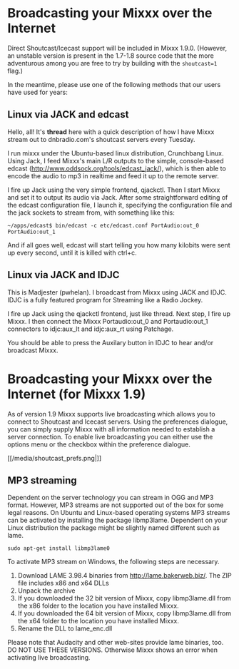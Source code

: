 # Broadcasting your Mixxx over the Internet

Direct Shoutcast/Icecast support will be included in Mixxx 1.9.0.
(However, an unstable version is present in the 1.7-1.8 source code that
the more adventurous among you are free to try by building with the
`shoutcast=1` flag.)

In the meantime, please use one of the following methods that our users
have used for years:

## Linux via JACK and edcast

Hello, all\! It's **thread** here with a quick description of how I have
Mixxx stream out to dnbradio.com's shoutcast servers every Tuesday.

I run mixxx under the Ubuntu-based linux distribution, Crunchbang Linux.
Using Jack, I feed Mixxx's main L/R outputs to the simple, console-based
edcast (<http://www.oddsock.org/tools/edcast_jack/>), which is then able
to encode the audio to mp3 in realtime and feed it up to the remote
server.

I fire up Jack using the very simple frontend, qjackctl. Then I start
Mixxx and set it to output its audio via Jack. After some
straightforward editing of the edcast configuration file, I launch it,
specifying the configuration file and the jack sockets to stream from,
with something like this:

`~/apps/edcast$ bin/edcast -c etc/edcast.conf PortAudio:out_0
PortAudio:out_1`

And if all goes well, edcast will start telling you how many kilobits
were sent up every second, until it is killed with ctrl+c.

## Linux via JACK and IDJC

This is Madjester (pwhelan). I broadcast from Mixxx using JACK and IDJC.
IDJC is a fully featured program for Streaming like a Radio Jockey.

I fire up Jack using the qjackctl frontend, just like thread. Next step,
I fire up Mixxx. I then connect the Mixxx Portaudio:out\_0 and
Portaudio:out\_1 connectors to idjc:aux\_lt and idjc:aux\_rt using
Patchage.

You should be able to press the Auxilary button in IDJC to hear and/or
broadcast Mixxx.

# Broadcasting your Mixxx over the Internet (for Mixxx 1.9)

As of version 1.9 Mixxx supports live broadcasting which allows you to
connect to Shoutcast and Icecast servers. Using the preferences
dialogue, you can simply supply Mixxx with all information needed to
establish a server connection. To enable live broadcasting you can
either use the options menu or the checkbox within the preference
dialogue.

[[/media/shoutcast_prefs.png|]]

## MP3 streaming

Dependent on the server technology you can stream in OGG and MP3 format.
However, MP3 streams are not supported out of the box for some legal
reasons. On Ubuntu and Linux-based operating systems MP3 streams can be
activated by installing the package libmp3lame. Dependent on your Linux
distribution the package might be slightly named different such as lame.

    sudo apt-get install libmp3lame0

To activate MP3 stream on Windows, the following steps are necessary.

1.  Download LAME 3.98.4 binaries from <http://lame.bakerweb.biz/>. The
    ZIP file includes x86 and x64 DLLs
2.  Unpack the archive
3.  If you downloaded the 32 bit version of Mixxx, copy libmp3lame.dll
    from the x86 folder to the location you have installed Mixxx.
4.  If you downloaded the 64 bit version of Mixxx, copy libmp3lame.dll
    from the x64 folder to the location you have installed Mixxx.
5.  Rename the DLL to lame\_enc.dll

Please note that Audacity and other web-sites provide lame binaries,
too. DO NOT USE THESE VERSIONS. Otherwise Mixxx shows an error when
activating live broadcasting.
